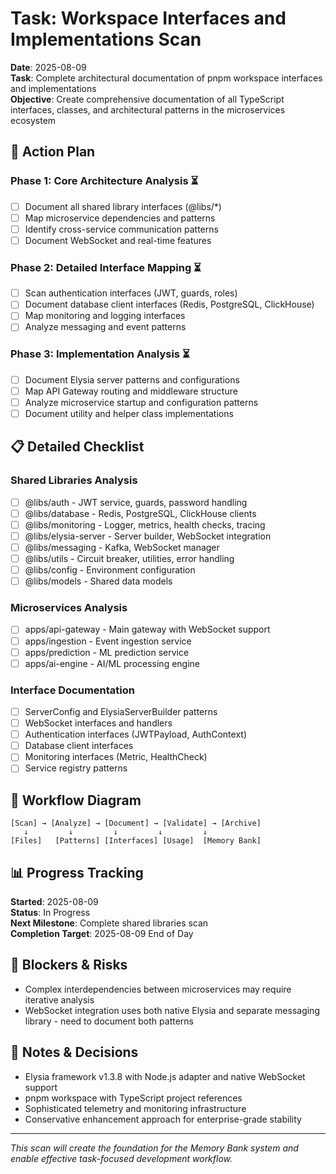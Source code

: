 # Task: Workspace Interfaces and Implementations Scan

**Date**: 2025-08-09  
**Task**: Complete architectural documentation of pnpm workspace interfaces and implementations  
**Objective**: Create comprehensive documentation of all TypeScript interfaces, classes, and architectural patterns in the microservices ecosystem

## 🎯 Action Plan

### Phase 1: Core Architecture Analysis ⏳

- [ ] Document all shared library interfaces (@libs/\*)
- [ ] Map microservice dependencies and patterns
- [ ] Identify cross-service communication patterns
- [ ] Document WebSocket and real-time features

### Phase 2: Detailed Interface Mapping ⏳

- [ ] Scan authentication interfaces (JWT, guards, roles)
- [ ] Document database client interfaces (Redis, PostgreSQL, ClickHouse)
- [ ] Map monitoring and logging interfaces
- [ ] Analyze messaging and event patterns

### Phase 3: Implementation Analysis ⏳

- [ ] Document Elysia server patterns and configurations
- [ ] Map API Gateway routing and middleware structure
- [ ] Analyze microservice startup and configuration patterns
- [ ] Document utility and helper class implementations

## 📋 Detailed Checklist

### Shared Libraries Analysis

- [ ] @libs/auth - JWT service, guards, password handling
- [ ] @libs/database - Redis, PostgreSQL, ClickHouse clients
- [ ] @libs/monitoring - Logger, metrics, health checks, tracing
- [ ] @libs/elysia-server - Server builder, WebSocket integration
- [ ] @libs/messaging - Kafka, WebSocket manager
- [ ] @libs/utils - Circuit breaker, utilities, error handling
- [ ] @libs/config - Environment configuration
- [ ] @libs/models - Shared data models

### Microservices Analysis

- [ ] apps/api-gateway - Main gateway with WebSocket support
- [ ] apps/ingestion - Event ingestion service
- [ ] apps/prediction - ML prediction service
- [ ] apps/ai-engine - AI/ML processing engine

### Interface Documentation

- [ ] ServerConfig and ElysiaServerBuilder patterns
- [ ] WebSocket interfaces and handlers
- [ ] Authentication interfaces (JWTPayload, AuthContext)
- [ ] Database client interfaces
- [ ] Monitoring interfaces (Metric, HealthCheck)
- [ ] Service registry patterns

## 🔄 Workflow Diagram

```
[Scan] → [Analyze] → [Document] → [Validate] → [Archive]
   ↓         ↓         ↓         ↓         ↓
[Files]   [Patterns] [Interfaces] [Usage]  [Memory Bank]
```

## 📊 Progress Tracking

**Started**: 2025-08-09  
**Status**: In Progress  
**Next Milestone**: Complete shared libraries scan  
**Completion Target**: 2025-08-09 End of Day

## 🚫 Blockers & Risks

- Complex interdependencies between microservices may require iterative analysis
- WebSocket integration uses both native Elysia and separate messaging library - need to document both patterns

## 📝 Notes & Decisions

- Elysia framework v1.3.8 with Node.js adapter and native WebSocket support
- pnpm workspace with TypeScript project references
- Sophisticated telemetry and monitoring infrastructure
- Conservative enhancement approach for enterprise-grade stability

---

_This scan will create the foundation for the Memory Bank system and enable effective task-focused development workflow._
